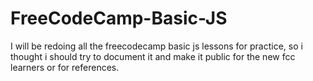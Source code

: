 # FreeCodeCamp-Basic-JS
I will be redoing all the freecodecamp basic js lessons for practice, so i thought i should try to document it and make it public for the new fcc learners or for references.
